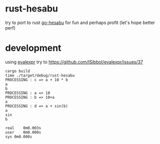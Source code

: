 # rust-hesabu

try to port to rust [go-hesabu](https://github.com/BLSQ/go-hesabu)
for fun and perhaps profit (let's hope better perf)

# development
using [evalexpr](https://github.com/ISibboI/evalexpr)
try to https://github.com/ISibboI/evalexpr/issues/37

```
cargo build
time ./target/debug/rust-hesabu 
PROCESSING : c => a + 10 * b
a
b
PROCESSING : a => 10
PROCESSING : b => 10+a
a
PROCESSING : d => a + sin(b)
a
sin
b

real	0m0.003s
user	0m0.000s
sys	0m0.000s
```